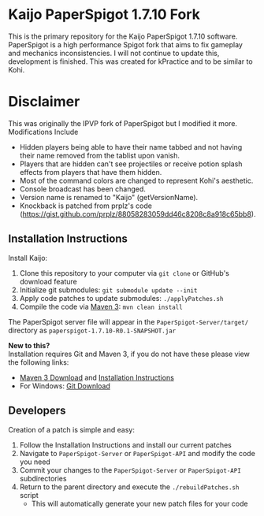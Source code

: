 # Kaijo PaperSpigot 1.7.10 Fork #
<p>This is the primary repository for the Kaijo PaperSpigot 1.7.10 software. PaperSpigot is a high performance 
Spigot fork that aims to fix gameplay and mechanics inconsistencies. I will not continue to update this, development is finished. This was created for kPractice and to be similar to Kohi.</p>

# Disclaimer #
This was originally the IPVP fork of PaperSpigot but I modified it more.
Modifications Include
- Hidden players being able to have their name tabbed and not having their name removed from the tablist upon vanish. 
- Players that are hidden can't see projectiles or receive potion splash effects from players that have them hidden. 
- Most of the command colors are changed to represent Kohi's aesthetic. 
- Console broadcast has been changed. 
- Version name is renamed to "Kaijo" (getVersionName). 
- Knockback is patched from prplz's code (https://gist.github.com/prplz/88058283059dd46c8208c8a918c65bb8).


## Installation Instructions ##
Install Kaijo:

1. Clone this repository to your computer via `git clone` or GitHub's download feature
2. Initialize git submodules: `git submodule update --init` 
3. Apply code patches to update submodules: `./applyPatches.sh`
4. Compile the code via [Maven 3](http://maven.apache.org/download.html): `mvn clean install`

The PaperSpigot server file will appear in the `PaperSpigot-Server/target/` directory as `paperspigot-1.7.10-R0.1-SNAPSHOT.jar`

**New to this?** <br />
Installation requires Git and Maven 3, if you do not have these please view the following links:

* [Maven 3 Download](http://maven.apache.org/download.html) and [Installation Instructions](https://maven.apache.org/install.html)
* For Windows: [Git Download](https://git-scm.com/downloads)


## Developers ##
Creation of a patch is simple and easy:

1. Follow the Installation Instructions and install our current patches
2. Navigate to `PaperSpigot-Server` or `PaperSpigot-API` and modify the code you need
3. Commit your changes to the `PaperSpigot-Server` or `PaperSpigot-API` subdirectories
4. Return to the parent directory and execute the `./rebuildPatches.sh` script
    * This will automatically generate your new patch files for your code
